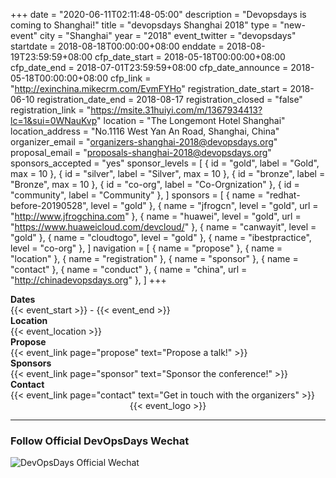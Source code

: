 +++
date = "2020-06-11T02:11:48-05:00"
description = "Devopsdays is coming to Shanghai!"
title = "devopsdays Shanghai 2018"
type = "new-event"
city = "Shanghai"
year = "2018"
event_twitter = "devopsdays"
startdate = 2018-08-18T00:00:00+08:00
enddate = 2018-08-19T23:59:59+08:00
cfp_date_start = 2018-05-18T00:00:00+08:00
cfp_date_end = 2018-07-01T23:59:59+08:00
cfp_date_announce = 2018-05-18T00:00:00+08:00
cfp_link = "http://exinchina.mikecrm.com/EvmFYHo"
registration_date_start = 2018-06-10
registration_date_end = 2018-08-17
registration_closed = "false"
registration_link = "https://msite.31huiyi.com/m/1367934413?lc=1&sui=0WNauKvp"
location = "The Longemont Hotel Shanghai"
location_address = "No.1116 West Yan An Road, Shanghai, China"
organizer_email = "organizers-shanghai-2018@devopsdays.org"
proposal_email = "proposals-shanghai-2018@devopsdays.org"
sponsors_accepted = "yes"
sponsor_levels = [
    { id = "gold", label = "Gold", max = 10 },
    { id = "silver", label = "Silver", max = 10 },
    { id = "bronze", label = "Bronze", max = 10 },
    { id = "co-org", label = "Co-Orgnization" },
    { id = "community", label = "Community" },
]
sponsors = [
    { name = "redhat-before-20190528", level = "gold" },
    { name = "jfrogcn", level = "gold", url = "http://www.jfrogchina.com" },
    { name = "huawei", level = "gold", url = "https://www.huaweicloud.com/devcloud/" },
    { name = "canwayit", level = "gold" },
    { name = "cloudtogo", level = "gold" },
    { name = "ibestpractice", level = "co-org" },
]
navigation = [
    { name = "propose" },
    { name = "location" },
    { name = "registration" },
    { name = "sponsor" },
    { name = "contact" },
    { name = "conduct" },
    { name = "china", url = "http://chinadevopsdays.org" },
]
+++
<div class = "row">
  <div class = "col-md-2">
    <strong>Dates</strong>
  </div>
  <div class = "col-md-8">
    {{< event_start >}} - {{< event_end >}}
  </div>
</div>

<div class = "row">
  <div class = "col-md-2">
    <strong>Location</strong>
  </div>
  <div class = "col-md-8">
    {{< event_location >}}
  </div>
</div>

<!-- <div class = "row">
  <div class = "col-md-2">
    <strong>Register</strong>
  </div>
  <div class = "col-md-8">
    {{< event_link page="registration" text="Register to attend the conference!" >}}
  </div>
</div> -->

<div class = "row">
  <div class = "col-md-2">
    <strong>Propose</strong>
  </div>
  <div class = "col-md-8">
    {{< event_link page="propose" text="Propose a talk!" >}}
  </div>
</div>

<!-- <div class = "row">
  <div class = "col-md-2">
    <strong>Program</strong>
  </div>
  <div class = "col-md-8">
    View the {{< event_link page="program" text="program." >}}
  </div>
</div> -->

<!-- <div class = "row">
  <div class = "col-md-2">
    <strong>Speakers</strong>
  </div>
  <div class = "col-md-8">
    Check out the {{< event_link page="speakers" text="speakers!" >}}
  </div>
</div> -->

<div class = "row">
  <div class = "col-md-2">
    <strong>Sponsors</strong>
  </div>
  <div class = "col-md-8">
    {{< event_link page="sponsor" text="Sponsor the conference!" >}}
  </div>
</div>

<div class = "row">
  <div class = "col-md-2">
    <strong>Contact</strong>
  </div>
  <div class = "col-md-8">
    {{< event_link page="contact" text="Get in touch with the organizers" >}}
  </div>
</div>

<div style="text-align:center;">
  {{< event_logo >}}
</div>

-------

### Follow Official DevOpsDays Wechat

![DevOpsDays Official Wechat](/events/2018/shanghai/days-weichat-logo-foot.jpg)
<!-- Uncomment if you added your city twitter name -->
<!--
{{< event_twitter >}}
-->
